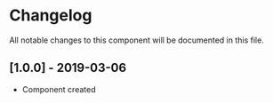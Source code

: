 # Changelog
All notable changes to this component will be documented in this file.

## [1.0.0] - 2019-03-06
- Component created
